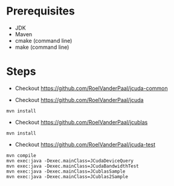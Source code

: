 # Prerequisites
* JDK
* Maven
* cmake (command line)
* make (command line)

# Steps
* Checkout https://github.com/RoelVanderPaal/jcuda-common

* Checkout https://github.com/RoelVanderPaal/jcuda
```
mvn install
```

* Checkout https://github.com/RoelVanderPaal/jcublas
```
mvn install
```

* Checkout https://github.com/RoelVanderPaal/jcuda-test
```
mvn compile
mvn exec:java -Dexec.mainClass=JCudaDeviceQuery
mvn exec:java -Dexec.mainClass=JCudaBandwidthTest
mvn exec:java -Dexec.mainClass=JCublasSample
mvn exec:java -Dexec.mainClass=JCublas2Sample
```

